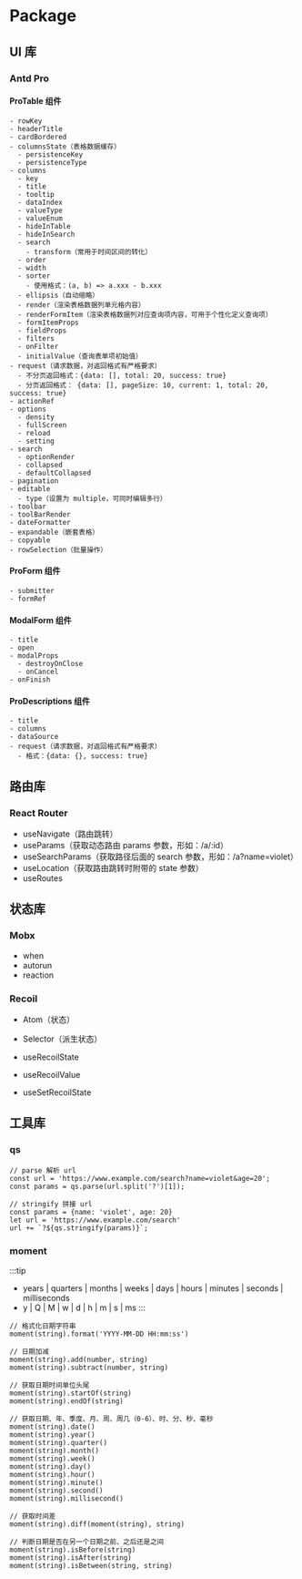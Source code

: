 # Package

## UI 库

### Antd Pro

#### ProTable 组件

```
- rowKey
- headerTitle
- cardBordered
- columnsState（表格数据缓存）
  - persistenceKey
  - persistenceType
- columns
  - key
  - title
  - tooltip
  - dataIndex
  - valueType
  - valueEnum
  - hideInTable
  - hideInSearch
  - search
    - transform（常用于时间区间的转化）
  - order
  - width
  - sorter
    - 使用格式：(a, b) => a.xxx - b.xxx
  - ellipsis（自动缩略）
  - render（渲染表格数据列单元格内容）
  - renderFormItem（渲染表格数据列对应查询项内容，可用于个性化定义查询项）
  - formItemProps
  - fieldProps
  - filters
  - onFilter
  - initialValue（查询表单项初始值）
- request（请求数据，对返回格式有严格要求）
  - 不分页返回格式：{data: [], total: 20, success: true}
  - 分页返回格式： {data: [], pageSize: 10, current: 1, total: 20, success: true}
- actionRef
- options
  - density
  - fullScreen
  - reload
  - setting
- search
  - optionRender
  - collapsed
  - defaultCollapsed
- pagination
- editable
  - type（设置为 multiple，可同时编辑多行）
- toolbar
- toolBarRender
- dateFormatter
- expandable（嵌套表格）
- copyable
- rowSelection（批量操作）
```

#### ProForm 组件

```
- submitter
- formRef
```

#### ModalForm 组件

```
- title
- open
- modalProps
  - destroyOnClose
  - onCancel
- onFinish
```

#### ProDescriptions 组件

```
- title
- columns
- dataSource
- request（请求数据，对返回格式有严格要求）
  - 格式：{data: {}, success: true}
```

## 路由库

### React Router

- useNavigate（路由跳转）
- useParams（获取动态路由 params 参数，形如：/a/:id）
- useSearchParams（获取路径后面的 search 参数，形如：/a?name=violet）
- useLocation（获取路由跳转时附带的 state 参数）
- useRoutes

## 状态库

### Mobx

- when
- autorun
- reaction

### Recoil

- Atom（状态）
- Selector（派生状态）

- useRecoilState
- useRecoilValue
- useSetRecoilState

## 工具库

### qs

```
// parse 解析 url
const url = 'https://www.example.com/search?name=violet&age=20';
const params = qs.parse(url.split('?')[1]);

// stringify 拼接 url
const params = {name: 'violet', age: 20}
let url = 'https://www.example.com/search'
url += `?${qs.stringify(params)}`;
```

### moment

:::tip

- years | quarters | months | weeks | days | hours | minutes | seconds | milliseconds
- y | Q | M | w | d | h | m | s | ms
:::

```
// 格式化日期字符串
moment(string).format('YYYY-MM-DD HH:mm:ss')

// 日期加减
moment(string).add(number, string)
moment(string).subtract(number, string)

// 获取日期时间单位头尾
moment(string).startOf(string)
moment(string).endOf(string)

// 获取日期、年、季度、月、周、周几（0-6）、时、分、秒、毫秒
moment(string).date()
moment(string).year()
moment(string).quarter()
moment(string).month()
moment(string).week()
moment(string).day()
moment(string).hour()
moment(string).minute()
moment(string).second()
moment(string).millisecond()

// 获取时间差
moment(string).diff(moment(string), string)

// 判断日期是否在另一个日期之前、之后还是之间
moment(string).isBefore(string)
moment(string).isAfter(string)
moment(string).isBetween(string, string)
```

